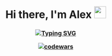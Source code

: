<h1 align="center">Hi there, I'm Alex
<img src="https://github.com/blackcater/blackcater/raw/main/images/Hi.gif" height="32"/></h1>
<h3 align="center">

[![Typing SVG](https://readme-typing-svg.herokuapp.com?color=%2336BCF7&lines=Softwere+enginering+student)](https://git.io/typing-svg)


[![codewars](https://www.codewars.com/users/ULtaR31/badges/large)](https://www.codewars.com/users/ULtaR31/badges/large)   


</h3>

